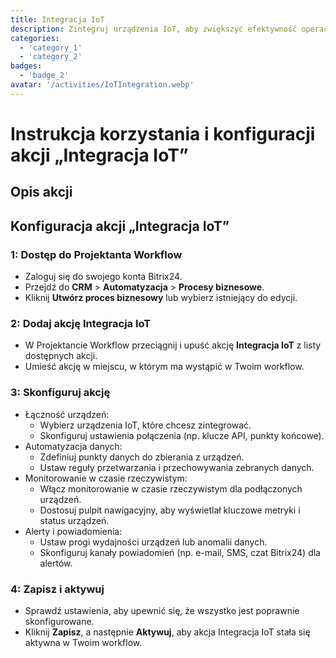 ```yaml
---
title: Integracja IoT
description: Zintegruj urządzenia IoT, aby zwiększyć efektywność operacyjną.
categories: 
  - 'category_1'
  - 'category_2'
badges: 
  - 'badge_2'
avatar: '/activities/IoTIntegration.webp'
---
```

# Instrukcja korzystania i konfiguracji akcji „Integracja IoT”

## Opis akcji

## **Konfiguracja akcji „Integracja IoT”**

### 1: Dostęp do Projektanta Workflow
- Zaloguj się do swojego konta Bitrix24.
- Przejdź do **CRM** > **Automatyzacja** > **Procesy biznesowe**.
- Kliknij **Utwórz proces biznesowy** lub wybierz istniejący do edycji.

### 2: Dodaj akcję Integracja IoT
- W Projektancie Workflow przeciągnij i upuść akcję **Integracja IoT** z listy dostępnych akcji.
- Umieść akcję w miejscu, w którym ma wystąpić w Twoim workflow.

### 3: Skonfiguruj akcję
- Łączność urządzeń:
  - Wybierz urządzenia IoT, które chcesz zintegrować.
  - Skonfiguruj ustawienia połączenia (np. klucze API, punkty końcowe).
- Automatyzacja danych:
  - Zdefiniuj punkty danych do zbierania z urządzeń.
  - Ustaw reguły przetwarzania i przechowywania zebranych danych.
- Monitorowanie w czasie rzeczywistym:
  - Włącz monitorowanie w czasie rzeczywistym dla podłączonych urządzeń.
  - Dostosuj pulpit nawigacyjny, aby wyświetlał kluczowe metryki i status urządzeń.
- Alerty i powiadomienia:
  - Ustaw progi wydajności urządzeń lub anomalii danych.
  - Skonfiguruj kanały powiadomień (np. e-mail, SMS, czat Bitrix24) dla alertów.

### 4: Zapisz i aktywuj
- Sprawdź ustawienia, aby upewnić się, że wszystko jest poprawnie skonfigurowane.
- Kliknij **Zapisz**, a następnie **Aktywuj**, aby akcja Integracja IoT stała się aktywna w Twoim workflow.
